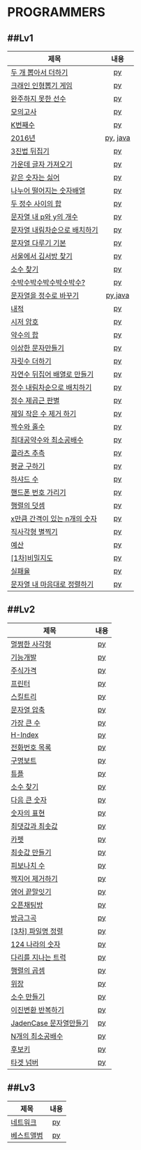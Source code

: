 PROGRAMMERS
=============
##Lv1
-----------------------------------------------
|제목|내용|
|------|:-------------:|
|[두 개 뽑아서 더하기](https://programmers.co.kr/learn/courses/30/lessons/68644)|[py](Programmers/level1/두개뽑아서더하기.py)|
|[크래인 인형뽑기 게임](https://programmers.co.kr/learn/courses/30/lessons/64061)|[py](Programmers/level1/크래인인형뽑기게임.py)|
|[완주하지 못한 선수](https://programmers.co.kr/learn/courses/30/lessons/42576)|[py](Programmers/level1/완주하지못한선수.py)|
|[모의고사](https://programmers.co.kr/learn/courses/30/lessons/42840)|[py](Programmers/level1/모의고사.py)|
|[K번째수](https://programmers.co.kr/learn/courses/30/lessons/42748)|[py](Programmers/level1/K번째수.py)|
|[2016년](https://programmers.co.kr/learn/courses/30/lessons/12901)|[py](Programmers/level1/2016.py), [java](Programmers/level1/2016.java)|
|[3진법 뒤집기](https://programmers.co.kr/learn/courses/30/lessons/68935)|[py](Programmers/level1/3진법뒤집기.py)|
|[가운데 글자 가져오기](https://programmers.co.kr/learn/courses/30/lessons/12903)|[py](Programmers/level1/가운데글자가져오기.py)|
|[같은 숫자는 싫어](https://programmers.co.kr/learn/courses/30/lessons/12906)|[py](Programmers/level1/같은숫자는싫어.py)|
|[나누어 떨어지는 숫자배열](https://programmers.co.kr/learn/courses/30/lessons/12910)|[py](Programmers/level1/나누어떨어지는숫자배열.py)|
|[두 정수 사이의 합](https://programmers.co.kr/learn/courses/30/lessons/12912)|[py](Programmers/level1/두정수사이의합.py)|
|[문자열 내 p와 y의 개수](https://programmers.co.kr/learn/courses/30/lessons/12916)|[py](Programmers/level1/문자열내p와y의개수.py)|
|[문자열 내림차순으로 배치하기](https://programmers.co.kr/learn/courses/30/lessons/12917)|[py](Programmers/level1/문자열내림차순으로배치하기.py)|
|[문자열 다루기 기본](https://programmers.co.kr/learn/courses/30/lessons/12918)|[py](Programmers/level1/문자열다루기기본.py)|
|[서울에서 김서방 찾기](https://programmers.co.kr/learn/courses/30/lessons/12919)|[py](Programmers/level1/서울에서김서방찾기.py)|
|[소수 찾기](https://programmers.co.kr/learn/courses/30/lessons/12921)|[py](Programmers/level1/소수찾기.py)|
|[수박수박수박수박수박수?](https://programmers.co.kr/learn/courses/30/lessons/12922)|[py](Programmers/level1/수박수박수박수박수박수%3F.py)|
|[문자열을 정수로 바꾸기](https://programmers.co.kr/learn/courses/30/lessons/12925)|[py](Programmers/level1/문자열을정수로바꾸기.py),[java](Programmers/level1/문자열을정수로바꾸기.java)|
|[내적](https://programmers.co.kr/learn/courses/30/lessons/70128)|[py](Programmers/level1/내적.py)|
|[시저 암호](https://programmers.co.kr/learn/courses/30/lessons/12926)|[py](Programmers/level1/시저암호.py)|
|[약수의 합](https://programmers.co.kr/learn/courses/30/lessons/12928)|[py](Programmers/level1/약수의합.py)|
|[이상한 문자만들기](https://programmers.co.kr/learn/courses/30/lessons/12930)|[py](Programmers/level1/약수의합.py)|
|[자릿수 더하기](https://programmers.co.kr/learn/courses/30/lessons/12930)|[py](Programmers/level1/이상한문자만들기.py)|
|[자연수 뒤집어 배열로 만들기](https://programmers.co.kr/learn/courses/30/lessons/12932)|[py](Programmers/level1/자연수뒤집어배열로만들기.py)|
|[정수 내림차순으로 배치하기](https://programmers.co.kr/learn/courses/30/lessons/12933)|[py](Programmers/level1/정수내림차순으로배치하기.py)|
|[정수 제곱근 판별](https://programmers.co.kr/learn/courses/30/lessons/12934)|[py](Programmers/level1/정수제곱근판별.py)|
|[제일 작은 수 제거 하기](https://programmers.co.kr/learn/courses/30/lessons/12935)|[py](Programmers/level1/제일작은수제거하기.py)|
|[짝수와 홀수](https://programmers.co.kr/learn/courses/30/lessons/12937)|[py](Programmers/level1/짝수와홀수.py)|
|[최대공약수와 최소공배수](https://programmers.co.kr/learn/courses/30/lessons/12940)|[py](Programmers/level1/최대공약수와최소공배수.py)|
|[콜라츠 추측](https://programmers.co.kr/learn/courses/30/lessons/12943)|[py](Programmers/level1/콜라츠추측.py)|
|[평균 구하기](https://programmers.co.kr/learn/courses/30/lessons/12944)|[py](Programmers/level1/평균구하기.py)|
|[하샤드 수](https://programmers.co.kr/learn/courses/30/lessons/12947)|[py](Programmers/level1/하샤드수.py)|
|[핸드폰 번호 가리기](https://programmers.co.kr/learn/courses/30/lessons/12948)|[py](Programmers/level1/핸드폰번호가리기.py)|
|[행렬의 덧셈](https://programmers.co.kr/learn/courses/30/lessons/12950)|[py](Programmers/level1/행렬의덧셈.py)|
|[x만큼 간격이 있는 n개의 숫자](https://programmers.co.kr/learn/courses/30/lessons/12954)|[py](Programmers/level1/x만큼간격이있는n개의숫자.py)|
|[직사각형 별찍기](https://programmers.co.kr/learn/courses/30/lessons/12969)|[py](Programmers/level1/직사각형별찍기.py)|
|[예산](https://programmers.co.kr/learn/courses/30/lessons/12982)|[py](Programmers/level1/예산.py)|
|[\[1차\]비밀지도](https://programmers.co.kr/learn/courses/30/lessons/17681)|[py](Programmers/level1/[1차]비밀지도.py)|
|[실패율](https://programmers.co.kr/learn/courses/30/lessons/42889)|[py](Programmers/level1/실패율py)|
|[문자열 내 마음대로 정렬하기](https://programmers.co.kr/learn/courses/30/lessons/12915)|[py](Programmers/level1/문자열내마음대로정렬하기.py)||

##Lv2
-----------------------------------------------
|제목|내용|
|------|:-------------:|
|[멀쩡한 사각형](https://programmers.co.kr/learn/courses/30/lessons/62048)|[py](Programmers/level2/멀쩡한사각형.py)|
|[기능개발](https://programmers.co.kr/learn/courses/30/lessons/42586)|[py](Programmers/level2/기능개발.py)|
|[주식가격](https://programmers.co.kr/learn/courses/30/lessons/42584)|[py](Programmers/level2/주식가격.py)|
|[프린터](https://programmers.co.kr/learn/courses/30/lessons/42587)|[py](Programmers/level2/프린터.py)|
|[스킬트리](https://programmers.co.kr/learn/courses/30/lessons/49993)|[py](Programmers/level2/스킬트리.py)|
|[문자열 압축](https://programmers.co.kr/learn/courses/30/lessons/60057)|[py](Programmers/level2/문자열압축.py)|
|[가장 큰 수](https://programmers.co.kr/learn/courses/30/lessons/42746)|[py](Programmers/level2/가장큰수.py)|
|[H-Index](https://programmers.co.kr/learn/courses/30/lessons/42747)|[py](Programmers/level2/H-Index.py)|
|[전화번호 목록](https://programmers.co.kr/learn/courses/30/lessons/42577)|[py](Programmers/level2/전화번호목록.py)|
|[구명보트](https://programmers.co.kr/learn/courses/30/lessons/42885)|[py](Programmers/level2/구명보트.py)|
|[튜플](https://programmers.co.kr/learn/courses/30/lessons/64065)|[py](Programmers/level2/튜플.py)|
|[소수 찾기](https://programmers.co.kr/learn/courses/30/lessons/42839)|[py](Programmers/level2/소수찾기.py)|
|[다음 큰 숫자](https://programmers.co.kr/learn/courses/30/lessons/12911)|[py](Programmers/level2/다음큰숫자.py)|
|[숫자의 표현](https://programmers.co.kr/learn/courses/30/lessons/12924)|[py](Programmers/level2/숫자의표현.py)|
|[최댓값과 최솟값](https://programmers.co.kr/learn/courses/30/lessons/12939)|[py](Programmers/level2/최댓값과최솟값.py)|
|[카펫](https://programmers.co.kr/learn/courses/30/lessons/42842)|[py](Programmers/level2/카펫.py)|
|[최솟값 만들기](https://programmers.co.kr/learn/courses/30/lessons/12941)|[py](Programmers/level2/최솟값만들기.py)|
|[피보나치 수](https://programmers.co.kr/learn/courses/30/lessons/12945)|[py](Programmers/level2/피보나치수.py)|
|[짝지어 제거하기](https://programmers.co.kr/learn/courses/30/lessons/12973)|[py](Programmers/level2/짝지어제거하기.py)|
|[영어 끝말잇기](https://programmers.co.kr/learn/courses/30/lessons/12981)|[py](Programmers/level2/영어끝말잇기.py)|
|[오픈채팅방](https://programmers.co.kr/learn/courses/30/lessons/42888)|[py](Programmers/level2/오픈채팅방.py)|
|[방금그곡](https://programmers.co.kr/learn/courses/30/lessons/17683)|[py](Programmers/level2/방금그곡.py)|
|[\[3차\] 파일명 정렬](https://programmers.co.kr/learn/courses/30/lessons/17686)|[py](Programmers/level2/파일명정렬.py)|
|[124 나라의 숫자](https://programmers.co.kr/learn/courses/30/lessons/12899)|[py](Programmers/level2/124나라.py)|
|[다리를 지나는 트럭](https://programmers.co.kr/learn/courses/30/lessons/42583)|[py](Programmers/level2/다리를지나는트럭.py)|
|[행렬의 곱셈](https://programmers.co.kr/learn/courses/30/lessons/12949)|[py](Programmers/level2/행렬의곱셈.py)|
|[위장](https://programmers.co.kr/learn/courses/30/lessons/42578)|[py](Programmers/level2/위장.py)|
|[소수 만들기](https://programmers.co.kr/learn/courses/30/lessons/12977?language=python3)|[py](Programmers/level2/소수만들기.py)|
|[이진변환 반복하기](https://programmers.co.kr/learn/courses/30/lessons/70129)|[py](Programmers/level2/이진변환반복하기.py)|
|[JadenCase 문자열만들기](https://programmers.co.kr/learn/courses/30/lessons/12951)|[py](Programmers/level2/JadenCase문자열만들기.py)|
|[N개의 최소공배수](https://programmers.co.kr/learn/courses/30/lessons/12953)|[py](Programmers/level2/N개의최소공배수.py)|
|[후보키](https://programmers.co.kr/learn/courses/30/lessons/42890#qna)|[py](Programmers/level2/후보키.py)|
|[타겟 넘버](https://programmers.co.kr/learn/courses/30/lessons/43165)|[py](Programmers/level2/타겟넘버.py)|

##Lv3
-----------------------------------------------
|제목|내용|
|------|:-------------:|
|[네트워크](https://programmers.co.kr/learn/courses/30/lessons/43162)|[py](Programmers/level3/네트워크.py)|
|[베스트앨범](https://programmers.co.kr/learn/courses/30/lessons/42579)|[py](Programmers/level3/베스트앨범.py)|
